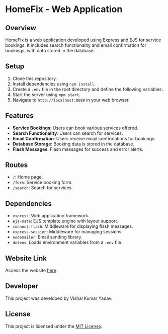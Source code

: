 # HomeFix - Web Application

## Overview
HomeFix is a web application developed using Express and EJS for service bookings. It includes search functionality and email confirmation for bookings, with data stored in the database.

## Setup
1. Clone this repository.
2. Install dependencies using `npm install`.
3. Create a `.env` file in the root directory and define the following variables:
4. Start the server using `npm start`.
5. Navigate to `http://localhost:8080` in your web browser.

## Features
- **Service Bookings**: Users can book various services offered.
- **Search Functionality**: Users can search for services.
- **Email Confirmation**: Users receive email confirmations for bookings.
- **Database Storage**: Booking data is stored in the database.
- **Flash Messages**: Flash messages for success and error alerts.

## Routes
- `/`: Home page.
- `/form`: Service booking form.
- `/search`: Search for services.

## Dependencies
- `express`: Web application framework.
- `ejs-mate`: EJS template engine with layout support.
- `connect-flash`: Middleware for displaying flash messages.
- `express-session`: Middleware for managing sessions.
- `nodemailer`: Email sending library.
- `dotenv`: Loads environment variables from a `.env` file.

## Website Link
Access the website [here](https://homefix-eq0m.onrender.com/).

## Developer
This project was developed by Vishal Kumar Yadav.

## License
This project is licensed under the [MIT License](LICENSE).

